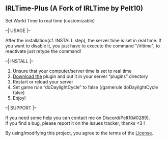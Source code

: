 IRLTime-Plus (A Fork of IRLTime by Pelt10)
------
Set World Time to real time (customizable)

–| USAGE |–

<TO BE EDITED>

After the installation(cf. INSTALL step), the server time is set in real time. If you want to disable it, you just have to execute the command "/irltime", to reactivate just retype the command!

–| INSTALL |–

<TO BE EDITED>

1. Unsure that your computer/server time is set to real time
2. [Download the](https://www.spigotmc.org/resources/irl-time.44809/) plugin and put it in your server “plugins” directory
4. Restart or reload your server
5. Set game rule “doDaylightCycle” to false (/gamerule doDaylightCycle false)
6. Enjoy!

–| SUPPORT |–

<TO BE EDITED>

If you need some help you can contact me on Discord(Pelt10#0289).\
If you find a bug, please report it on the issues tracker, thanks <3 !

By using/modifying this project, you agree to the terms of the [License](https://github.com/Pelt10/IRLTime/blob/master/LICENSE.md).

